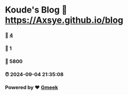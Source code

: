 # Koude's Blog :link: https://Axsye.github.io/blog 
### :page_facing_up: [4](https://Axsye.github.io/blog/tag.html) 
### :speech_balloon: 1 
### :hibiscus: 5800 
### :alarm_clock: 2024-09-04 21:35:08 
### Powered by :heart: [Gmeek](https://github.com/Meekdai/Gmeek)
